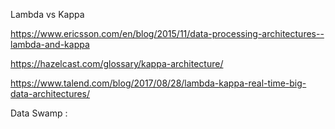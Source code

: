 Lambda vs Kappa

https://www.ericsson.com/en/blog/2015/11/data-processing-architectures--lambda-and-kappa

https://hazelcast.com/glossary/kappa-architecture/

https://www.talend.com/blog/2017/08/28/lambda-kappa-real-time-big-data-architectures/



Data Swamp :

